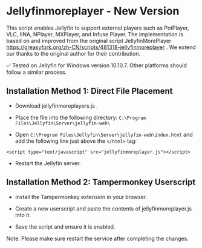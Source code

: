 # Jellyfinmoreplayer - New Version
This script enables Jellyfin to support external players such as PotPlayer, VLC, IINA, NPlayer, MXPlayer, and Infuse Player.
The implementation is based on and improved from the original script JellyfinMorePlayer https://greasyfork.org/zh-CN/scripts/481318-jellyfinmoreplayer . We extend our thanks to the original author for their contribution.

✅ Tested on Jellyfin for Windows version 10.10.7. Other platforms should follow a similar process.

## Installation Method 1: Direct File Placement

- Download jellyfinmoreplayers.js .

- Place the file into the following directory:
`C:\Program Files\Jellyfin\Server\jellyfin-web\`

- Open `C:\Program Files\Jellyfin\Server\jellyfin-web\index.html` and add the following line just above the `</html>` tag:

`<script type="text/javascript" src="jellyfinmoreplayer.js"></script>`

- Restart the Jellyfin server.

## Installation Method 2: Tampermonkey Userscript

- Install the Tampermonkey extension in your browser.

- Create a new userscript and paste the contents of jellyfinmoreplayer.js into it.

- Save the script and ensure it is enabled.

Note: Please make sure restart the service after completing the changes.
